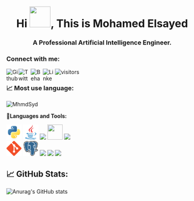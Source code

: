 <h1 align="center"> Hi <img src="https://github.com/mitul3737/mitul3737/blob/main/Wave.gif" width="55" height="55">, This is Mohamed Elsayed </h1>
<h3 align="center"> A Professional Artificial Intelligence Engineer. </h3>

### Connect with me:



<a href="https://www.kaggle.com/mhmdsyed" target="blank">
  <img align="left" alt="Github" src="https://image.flaticon.com/icons/png/512/733/733553.png"  width="32" height="32">
  </a>
<a href="https://twitter.com/Mohamed87489779" >
  <img align="left" alt="Twitter" src="https://www.pngkey.com/png/full/2-27646_twitter-logo-png-transparent-background-logo-twitter-png.png" width="32" height="32">
  </a>
<a href="https://www.behance.net/euzma216fd81">
<img align="left" alt="Behance" src="https://cdn.freebiesupply.com/logos/large/2x/behance-1-logo-png-transparent.png"  width="32" height="32">
  </a>
<a href="https://www.linkedin.com/in/mhmdsyd/">
<img align="left" alt="Linkedin" src="https://cdn.freelogovectors.net/wp-content/uploads/2020/01/linkedin-logo.png" width="32" height="32">
</a>

![visitors](https://visitor-badge.glitch.me/badge?page_id=MhmdSyd.MhmdSyd)



###  &#x1f4c8; Most use language:
<p><img align="center" src="https://github-readme-stats.vercel.app/api/top-langs?username=MhmdSyd&show_icons=true&locale=en&layout=compact" alt="MhmdSyd" />

 🔧**Languages and Tools:**  
 
<code><img height="40" src="https://raw.githubusercontent.com/devicons/devicon/master/icons/python/python-original.svg"></code>
<code><img height="40" src="https://raw.githubusercontent.com/devicons/devicon/master/icons/java/java-original.svg"></code>
<code><img height="40" src="https://upload.wikimedia.org/wikipedia/commons/thumb/1/18/C_Programming_Language.svg/1200px-C_Programming_Language.svg.png"></code>
<code><img height="40" width="40" src="https://e3arabi.com/wp-content/uploads/2020/12/sql.png"></code>
 <code><img height="40" src="https://image.flaticon.com/icons/png/512/226/226772.png"></code>
<br />
<code><img height="40" src="https://raw.githubusercontent.com/devicons/devicon/master/icons/git/git-original.svg"></code>
<code><img height="40" src="https://raw.githubusercontent.com/devicons/devicon/master/icons/postgresql/postgresql-original.svg"></code>
<code><img height="40" src="https://seeklogo.com/images/V/visual-studio-code-logo-284BC24C39-seeklogo.com.png"></code>
<code><img height="40" src="https://upload.wikimedia.org/wikipedia/commons/thumb/3/38/Jupyter_logo.svg/518px-Jupyter_logo.svg.png"></code>
<code><img height="40" src="https://upload.wikimedia.org/wikipedia/commons/thumb/9/9c/IntelliJ_IDEA_Icon.svg/1200px-IntelliJ_IDEA_Icon.svg.png"></code>
<br>
 
 
 
 ##  &#x1f4c8; GitHub Stats:
![Anurag's GitHub stats](https://github-readme-stats.vercel.app/api?username=MhmdSyd&show_icons=true&theme=tokyonight)
